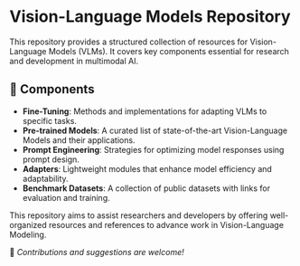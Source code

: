 # Vision-Language Models Repository  

This repository provides a structured collection of resources for Vision-Language Models (VLMs). It covers key components essential for research and development in multimodal AI.  

## 📌 Components  

- **Fine-Tuning**: Methods and implementations for adapting VLMs to specific tasks.  
- **Pre-trained Models**: A curated list of state-of-the-art Vision-Language Models and their applications.  
- **Prompt Engineering**: Strategies for optimizing model responses using prompt design.  
- **Adapters**: Lightweight modules that enhance model efficiency and adaptability.  
- **Benchmark Datasets**: A collection of public datasets with links for evaluation and training.  

This repository aims to assist researchers and developers by offering well-organized resources and references to advance work in Vision-Language Modeling.  

🚀 *Contributions and suggestions are welcome!*  
